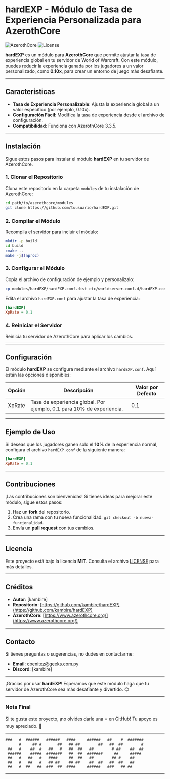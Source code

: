 # **hardEXP - Módulo de Tasa de Experiencia Personalizada para AzerothCore**

![AzerothCore](https://img.shields.io/badge/AzerothCore-3.3.5-blue) ![License](https://img.shields.io/badge/License-MIT-green)

**hardEXP** es un módulo para **AzerothCore** que permite ajustar la tasa de experiencia global en tu servidor de World of Warcraft. Con este módulo, puedes reducir la experiencia ganada por los jugadores a un valor personalizado, como **0.10x**, para crear un entorno de juego más desafiante.

---

## **Características**

- **Tasa de Experiencia Personalizable**: Ajusta la experiencia global a un valor específico (por ejemplo, 0.10x).
- **Configuración Fácil**: Modifica la tasa de experiencia desde el archivo de configuración.
- **Compatibilidad**: Funciona con AzerothCore 3.3.5.

---

## **Instalación**

Sigue estos pasos para instalar el módulo **hardEXP** en tu servidor de AzerothCore.

### **1. Clonar el Repositorio**

Clona este repositorio en la carpeta `modules` de tu instalación de AzerothCore:

```bash
cd path/to/azerothcore/modules
git clone https://github.com/tuusuario/hardEXP.git
```

### **2. Compilar el Módulo**

Recompila el servidor para incluir el módulo:

```bash
mkdir -p build
cd build
cmake ..
make -j$(nproc)
```

### **3. Configurar el Módulo**

Copia el archivo de configuración de ejemplo y personalízalo:

```bash
cp modules/hardEXP/hardEXP.conf.dist etc/worldserver.conf.d/hardEXP.conf
```

Edita el archivo `hardEXP.conf` para ajustar la tasa de experiencia:

```ini
[hardEXP]
XpRate = 0.1
```

### **4. Reiniciar el Servidor**

Reinicia tu servidor de AzerothCore para aplicar los cambios.

---

## **Configuración**

El módulo **hardEXP** se configura mediante el archivo `hardEXP.conf`. Aquí están las opciones disponibles:

| Opción   | Descripción                                                                 | Valor por Defecto |
|----------|-----------------------------------------------------------------------------|-------------------|
| XpRate   | Tasa de experiencia global. Por ejemplo, 0.1 para 10% de experiencia.      | 0.1               |

---

## **Ejemplo de Uso**

Si deseas que los jugadores ganen solo el **10%** de la experiencia normal, configura el archivo `hardEXP.conf` de la siguiente manera:

```ini
[hardEXP]
XpRate = 0.1
```

---

## **Contribuciones**

¡Las contribuciones son bienvenidas! Si tienes ideas para mejorar este módulo, sigue estos pasos:

1. Haz un **fork** del repositorio.
2. Crea una rama con tu nueva funcionalidad: `git checkout -b nueva-funcionalidad`.
3. Envía un **pull request** con tus cambios.

---

## **Licencia**

Este proyecto está bajo la licencia **MIT**. Consulta el archivo [LICENSE](LICENSE) para más detalles.

---

## **Créditos**

- **Autor**: [kambire]
- **Repositorio**: [https://github.com/kambire/hardEXP](https://github.com/kambire/hardEXP)
- **AzerothCore**: [https://www.azerothcore.org/](https://www.azerothcore.org/)

---

## **Contacto**

Si tienes preguntas o sugerencias, no dudes en contactarme:

- **Email**: [cbenitez@geeks.com.py](mailto:cbenitez@geeks.com.py)
- **Discord**: [kambire]

---

¡Gracias por usar **hardEXP**! Esperamos que este módulo haga que tu servidor de AzerothCore sea más desafiante y divertido. 😊

---

### **Nota Final**

Si te gusta este proyecto, ¡no olvides darle una ⭐ en GitHub! Tu apoyo es muy apreciado. 🚀

---

```plaintext
###   #  ######   ######   ####     ######   ##    #  #######
      #     ## #       ##   ## ##        ##   ##  ##        #
 ##   #    ##  #   ##   #   ##  ##   ##        # ##    ##  ##
 ######    #####  #######   ##  ##  #######     ##     #####
 ##   #   ##   #   ####     ##  ##   ##        ## #    ##
 ##   #   ##   #   ## ##    ## ##    ##  ##   ##  ##   ##
 ##   #  ##   ##  ###  ##  ####     ######   ###   ## ##

```

---
